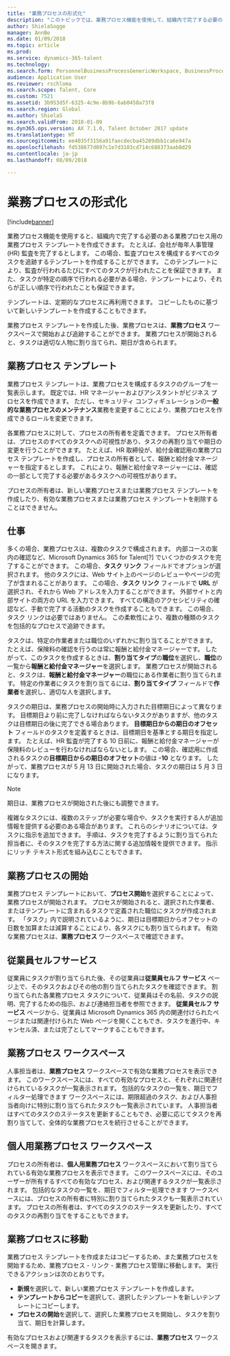 ```yaml
---
title: "業務プロセスの形式化"
description: "このトピックでは、業務プロセス機能を使用して、組織内で完了する必要のあるプロセス用の業務プロセス テンプレートを作成する方法を説明します。"
author: ShielaSogge
manager: AnnBe
ms.date: 01/09/2018
ms.topic: article
ms.prod: 
ms.service: dynamics-365-talent
ms.technology: 
ms.search.form: PersonnelBusinessProcessGenericWorkspace, BusinessProcessGenericTemplateListpage, BusinessProcessGenericMyTemplates, BusinessProcessGroupAssignment
audience: Application User
ms.reviewer: rschloma
ms.search.scope: Talent, Core
ms.custom: 7521
ms.assetid: 3b953d5f-6325-4c9e-8b9b-6ab0458a73f8
ms.search.region: Global
ms.author: ShielaS
ms.search.validFrom: 2018-01-09
ms.dyn365.ops.version: AX 7.1.0, Talent October 2017 update
ms.translationtype: HT
ms.sourcegitcommit: ee4035f3156a91faecdecba45289dbb1ca6e947a
ms.openlocfilehash: fd538677d897c1e7d3103cd714c688373aab8d29
ms.contentlocale: ja-jp
ms.lasthandoff: 08/09/2018

---
```

# <a name="formalize-business-processes"></a>業務プロセスの形式化

[!include[banner](includes/banner.md)]

業務プロセス機能を使用すると、組織内で完了する必要のある業務プロセス用の業務プロセス テンプレートを作成できます。 たとえば、会社が毎年人事管理 (HR) 監査を完了するとします。 この場合、監査プロセスを構成するすべてのタスクを追跡するテンプレートを作成することができます。 このテンプレートにより、監査が行われるたびにすべてのタスクが行われたことを保証できます。 また、タスクが特定の順序で行われる必要がある場合、テンプレートにより、それらが正しい順序で行われたことも保証できます。

テンプレートは、定期的なプロセスに再利用できます。 コピーしたものに基づいて新しいテンプレートを作成することもできます。

業務プロセス テンプレートを作成した後、業務プロセスは、**業務プロセス** ワークスペースで開始および追跡することができます。 業務プロセスが開始されると、タスクは適切な人物に割り当てられ、期日が含められます。

## <a name="business-process-templates"></a>業務プロセス テンプレート
業務プロセス テンプレートは、業務プロセスを構成するタスクのグループを一覧表示します。 既定では、HR マネージャーおよびアシスタントがビジネス プロセスを作成できます。 ただし、セキュリティ コンフィギュレーションの**一般的な業務プロセスのメンテナンス**業務を変更することにより、業務プロセスを作成できるロールを変更できます。

各業務プロセスに対して、プロセスの所有者を定義できます。 プロセス所有者は、プロセスのすべてのタスクへの可視性があり、タスクの再割り当てや期日の変更を行うことができます。 たとえば、HR 取締役が、給付金確認用の業務プロセス テンプレートを作成し、プロセスの所有者として、報酬と給付金マネージャーを指定するとします。 これにより、報酬と給付金マネージャーには、確認の一部として完了する必要があるタスクへの可視性があります。

プロセスの所有者は、新しい業務プロセスまたは業務プロセス テンプレートを作成したり、有効な業務プロセスまたは業務プロセス テンプレートを削除することはできません。

## <a name="tasks"></a>仕事
多くの場合、業務プロセスは、複数のタスクで構成されます。 内部コースの案内の確認など、Microsoft Dynamics 365 for Talent[?] でいくつかのタスクを完了することができます。 この場合、**タスク リンク** フィールドでオプションが選択されます。 他のタスクには、Web サイト上のページのレビューやページの完了が含まれることがあります。 この場合、**タスク リンク** フィールドで **URL** が選択され、それから Web アドレスを入力することができます。 外部サイトと内部サイトの両方の URL を入力できます。 すべての構造のアクセシビリティの確認など、手動で完了する活動のタスクを作成することもできます。 この場合、タスク リンクは必要ではありません。 この柔軟性により、複数の種類のタスクを包括的なプロセスで追跡できます。

タスクは、特定の作業者または職位のいずれかに割り当てることができます。 たとえば、保険料の確認を行うのは常に報酬と給付金マネージャーです。 したがって、このタスクを作成するときは、**割り当てタイプ**の**職位**を選択し、**職位**の一覧から**報酬と給付金マネージャー**を選択します。 業務プロセスが開始されると、タスクは、**報酬と給付金マネージャー**の職位にある作業者に割り当てられます。 特定の作業者にタスクを割り当てるには、**割り当てタイプ** フィールドで**作業者**を選択し、適切な人を選択します。

タスクの期日は、業務プロセスの開始時に入力された目標期日によって異なります。 目標期日より前に完了しなければならないタスクがありますが、他のタスクは目標期日の後に完了できる場合あります。 **目標期日からの期日のオフセット** フィールドのタスクを定義するときは、目標期日を基準とする期日を指定します。 たとえば、HR 監査が完了する 10 日前に、報酬と給付金マネージャーが保険料のレビューを行わなければならないとします。 この場合、確認用に作成されるタスクの**目標期日からの期日のオフセット**の値は **-10** となります。 したがって、業務プロセスが 5 月 13 日に開始された場合、タスクの期日は 5 月 3 日になります。

> [!NOTE]
> 期日は、業務プロセスが開始された後にも調整できます。

複雑なタスクには、複数のステップが必要な場合や、タスクを実行する人が追加情報を提供する必要のある場合があります。 これらのシナリオについては、タスクに指示を追加できます。 手順は、タスクを完了するように割り当てられた担当者に、そのタスクを完了する方法に関する追加情報を提供できます。 指示にリッチ テキスト形式を組み込むこともできます。

## <a name="starting-a-business-process"></a>業務プロセスの開始
業務プロセス テンプレートにおいて、**プロセス開始**を選択することによって、業務プロセスが開始されます。 プロセスが開始されると、選択された作業者、またはテンプレートに含まれるタスクで定義された職位にタスクが作成されます。 「タスク」内で説明されているように、期日は目標期日からオフセットの日数を加算または減算することにより、各タスクにも割り当てられます。 有効な業務プロセスは、**業務プロセス** ワークスペースで確認できます。

## <a name="employee-self-service"></a>従業員セルフサービス
従業員にタスクが割り当てられた後、その従業員は**従業員セルフ サービス** ページ上で、そのタスクおよびその他の割り当てられたタスクを確認できます。 割り当てられた各業務プロセス タスクについて、従業員はその名前、タスクの説明、完了するための指示、および連絡担当者を参照できます。 **従業員セルフ サービス** ページから、従業員は Microsoft Dynamics 365 内の関連付けられたページまたは関連付けられた Web ページを開くこともでき、タスクを進行中、キャンセル済、または完了としてマークすることもできます。

## <a name="business-process-workspace"></a>業務プロセス ワークスぺース
人事担当者は、**業務プロセス** ワークスペースで有効な業務プロセスを表示できます。 このワークスペースには、すべての有効なプロセスと、それぞれに関連付けられているタスクが一覧表示されます。 包括的なタスクの一覧を、期日でフィルター処理できます ワークスペースには、期限超過のタスク、および人事担当者向けに特別に割り当てられたタスクも一覧表示されています。 人事担当者はすべてのタスクのステータスを更新することもでき、必要に応じてタスクを再割り当てして、全体的な業務プロセスを続行させることができます。

## <a name="my-business-processes-workspace"></a>個人用業務プロセス ワークスぺース
プロセスの所有者は、**個人用業務プロセス** ワークスぺースにおいて割り当てられている有効な業務プロセスを表示できます。 このワークスペースには、そのユーザーが所有するすべての有効なプロセス、および関連するタスクが一覧表示されます。 包括的なタスクの一覧を、期日でフィルター処理できます ワークスペースには、プロセスの所有者に特別に割り当てられたタスクも一覧表示されています。 プロセスの所有者は、すべてのタスクのステータスを更新したり、すべてのタスクの再割り当てをすることもできます。

## <a name="navigating-business-processes"></a>業務プロセスに移動
業務プロセス テンプレートを作成またはコピーするため、また業務プロセスを開始するため、業務プロセス - リンク - 業務プロセス管理に移動します。 実行できるアクションは次のとおりです。

- **新規**を選択して、新しい業務プロセス テンプレートを作成します。
- **テンプレートからコピー**を選択して、選択したテンプレートを新しいテンプレートにコピーします。
- **プロセスの開始**を選択して、選択した業務プロセスを開始し、タスクを割り当て、期日を計算します。

有効なプロセスおよび関連するタスクを表示するには、**業務プロセス** ワークスペースを開きます。


